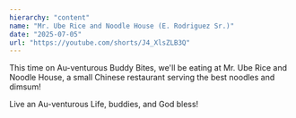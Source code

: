 ```yaml
---
hierarchy: "content"
name: "Mr. Ube Rice and Noodle House (E. Rodriguez Sr.)"
date: "2025-07-05"
url: "https://youtube.com/shorts/J4_XlsZLB3Q"
---
```


This time on Au-venturous Buddy Bites, we'll be eating at Mr. Ube Rice and Noodle House, a small Chinese restaurant serving the best noodles and dimsum!

Live an Au-venturous Life, buddies, and God bless!
